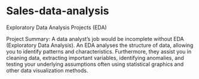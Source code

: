# Sales-data-analysis

Exploratory Data Analysis Projects (EDA)

Project Summary: 
A data analyst’s job would be incomplete 
without EDA (Exploratory Data Analysis). An EDA 
analyses the structure of data, allowing 
you to identify patterns and characteristics. 
Furthermore, they assist you in cleaning data,
extracting important variables, identifying 
anomalies, and testing your underlying 
assumptions often using statistical graphics 
and other data visualization methods.
